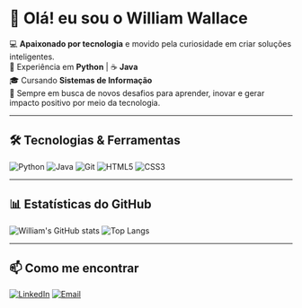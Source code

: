 # 👋 Olá! eu sou o William Wallace

💻 **Apaixonado por tecnologia** e movido pela curiosidade em criar soluções inteligentes.  
🐍 Experiência em **Python** | ☕ **Java**  
🎓 Cursando **Sistemas de Informação**  
🚀 Sempre em busca de novos desafios para aprender, inovar e gerar impacto positivo por meio da tecnologia.  

---

## 🛠️ Tecnologias & Ferramentas
![Python](https://img.shields.io/badge/Python-3776AB?style=for-the-badge&logo=python&logoColor=white)
![Java](https://img.shields.io/badge/Java-ED8B00?style=for-the-badge&logo=openjdk&logoColor=white)
![Git](https://img.shields.io/badge/Git-F05032?style=for-the-badge&logo=git&logoColor=white)
![HTML5](https://img.shields.io/badge/HTML5-E34F26?style=for-the-badge&logo=html5&logoColor=white)
![CSS3](https://img.shields.io/badge/CSS3-1572B6?style=for-the-badge&logo=css3&logoColor=white)

---

## 📊 Estatísticas do GitHub
![William's GitHub stats](https://github-readme-stats.vercel.app/api?username=WilliamCastro18&show_icons=true&theme=radical)
![Top Langs](https://github-readme-stats.vercel.app/api/top-langs/?username=WilliamCastro18&layout=compact&theme=radical)

---

## 📫 Como me encontrar
[![LinkedIn](https://img.shields.io/badge/LinkedIn-0A66C2?style=for-the-badge&logo=linkedin&logoColor=white)](https://www.linkedin.com/in/william-castro-076957265/)
[![Email](https://img.shields.io/badge/Email-D14836?style=for-the-badge&logo=gmail&logoColor=white)](mailto:willwsc2003@gmail.com)
